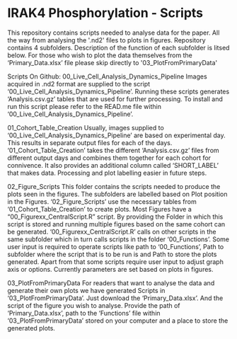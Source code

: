 # IRAK4 Phosphorylation - Scripts

This repository contains scripts needed to analyse data for the paper. 
All the way from analysing the '.nd2' files to plots in figures.
Repository contains 4 subfolders. Description of the function of each subfolder is litsed below.
For those who wish to plot the data themselves from the ‘Primary_Data.xlsx’ file please skip directly to '03_PlotFromPrimaryData'

Scripts On Github:
00_Live_Cell_Analysis_Dynamics_Pipeline
    Images acquired in .nd2 format are supplied to the script ‘00_Live_Cell_Analysis_Dynamics_Pipeline’. Running these scripts generates ‘Analysis.csv.gz’ tables that are used for further processing. To install and run this script please refer to the READ.me file within ‘00_Live_Cell_Analysis_Dynamics_Pipeline’.



01_Cohort_Table_Creation
    Usually, images supplied to ‘00_Live_Cell_Analysis_Dynamics_Pipeline’ are based on experimental day. This results in separate output files for each of the days. ‘01_Cohort_Table_Creation’ takes the different ‘Analysis.csv.gz’ files from different output days and combines them together for each cohort for connivence. It also provides an additional column called ‘SHORT_LABEL’ that makes data. Processing and plot labelling easier in future steps.



02_Figure_Scripts
    This folder contains the scripts needed to produce the plots seen in the figures. The subfolders are labelled based on Plot position in the Figures. ‘02_Figure_Scripts’ use the necessary tables from ‘01_Cohort_Table_Creation’ to create plots. Most Figures have a “00_Figurexx_CentralScript.R” script. By providing the Folder in which this script is stored and running multiple figures based on the same cohort can be generated. ‘00_Figurexx_CentralScript.R’ calls on other scripts in the same subfolder which in turn calls scripts in the folder ‘00_Functions’. Some user input is required to operate scripts like path to ‘00_Functions’, Path to subfolder where the script that is to be run is and Path to store the plots generated. Apart from that some scripts require user input to adjust graph axis or options. Currently parameters are set based on plots in figures.



03_PlotFromPrimaryData
    For readers that want to analyse the data and generate their own plots we have generated Scripts in ‘03_PlotFromPrimaryData’. Just download the ‘Primary_Data.xlsx’. And the script of the figure you wish to analyse. Provide the path of ‘Primary_Data.xlsx’, path to the ‘Functions’ file within ‘03_PlotFromPrimaryData’ stored on your computer and a place to store the generated plots. 

